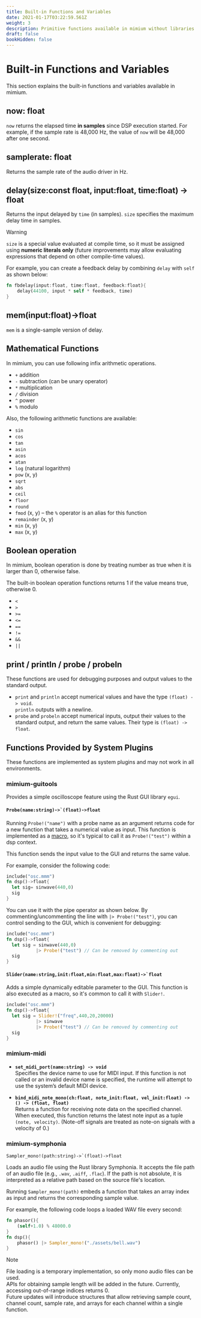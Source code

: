 ```yaml
---
title: Built-in Functions and Variables
date: 2021-01-17T03:22:59.561Z
weight: 3
description: Primitive functions available in mimium without libraries
draft: false
bookHidden: false
---
```


# Built-in Functions and Variables

This section explains the built-in functions and variables available in mimium.

## now: float

`now` returns the elapsed time **in samples** since DSP execution started. For example, if the sample rate is 48,000 Hz, the value of `now` will be 48,000 after one second.

## samplerate: float

Returns the sample rate of the audio driver in Hz.

## delay(size:const float, input:float, time:float) -> float

Returns the input delayed by `time` (in samples). `size` specifies the maximum delay time in samples.

> [!WARNING]  
> `size` is a special value evaluated at compile time, so it must be assigned using **numeric literals only** (future improvements may allow evaluating expressions that depend on other compile-time values).

For example, you can create a feedback delay by combining `delay` with `self` as shown below:

```rust
fn fbdelay(input:float, time:float, feedback:float){
    delay(44100, input * self * feedback, time)
}
```

## mem(input:float)->float

`mem` is a single-sample version of delay.

## Mathematical Functions

In mimium, you can use following infix arithmetic operations.

- `+` addition
- `-` subtraction (can be unary operator)
- `*` multiplication
- `/` division
- `^` power
- `%` modulo


Also, the following arithmetic functions are available:

- `sin`
- `cos`
- `tan`
- `asin`
- `acos`
- `atan`
- `log` (natural logarithm)
- `pow` (x, y)
- `sqrt`
- `abs`
- `ceil`
- `floor`
- `round`
- `fmod` (x, y) – the `%` operator is an alias for this function
- `remainder` (x, y)
- `min` (x, y)
- `max` (x, y)

## Boolean operation

In mimium, boolean operation is done by treating number as true when it is larger than 0, otherwise false.

The built-in boolean operation functions returns 1 if the value means true, otherwise 0.

- `<`
- `>`
- `>=`
- `<=`
- `==`
- `!=`
- `&&`
- `||`

## print / println / probe / probeln

These functions are used for debugging purposes and output values to the standard output.  
- `print` and `println` accept numerical values and have the type `(float) -> void`.  
  `println` outputs with a newline.  
- `probe` and `probeln` accept numerical inputs, output their values to the standard output, and return the same values. Their type is `(float) -> float`.

## Functions Provided by System Plugins

These functions are implemented as system plugins and may not work in all environments.

### mimium-guitools

Provides a simple oscilloscope feature using the Rust GUI library `egui`.

#### ``Probe(name:string)->`(float)->float``

Running `Probe!("name")` with a probe name as an argument returns code for a new function that takes a numerical value as input. This function is implemented as a [macro](multistage.en.md), so it's typical to call it as `Probe!("test")` within a dsp context.

This function sends the input value to the GUI and returns the same value.

For example, consider the following code:

```rust
include("osc.mmm")
fn dsp()->float{
  let sig= sinwave(440,0)
  sig
}
```

You can use it with the pipe operator as shown below. By commenting/uncommenting the line with `|> Probe!("test")`, you can control sending to the GUI, which is convenient for debugging:

```rust
include("osc.mmm")
fn dsp()->float{
  let sig = sinwave(440,0)
           |> Probe!("test") // Can be removed by commenting out
  sig
}
```

#### ``Slider(name:string,init:float,min:float,max:float)->`float``

Adds a simple dynamically editable parameter to the GUI. This function is also executed as a macro, so it's common to call it with `Slider!`.

```rust
include("osc.mmm")
fn dsp()->float{
  let sig = Slider!("freq",440,20,20000)
           |> sinwave 
           |> Probe!("test") // Can be removed by commenting out
  sig
}
```

### mimium-midi

- **`set_midi_port(name:string) -> void`**  
  Specifies the device name to use for MIDI input. If this function is not called or an invalid device name is specified, the runtime will attempt to use the system’s default MIDI device.

- **`bind_midi_note_mono(ch:float, note_init:float, vel_init:float) -> () -> (float, float)`**  
  Returns a function for receiving note data on the specified channel. When executed, this function returns the latest note input as a tuple `(note, velocity)`. (Note-off signals are treated as note-on signals with a velocity of 0.)

### mimium-symphonia 

``Sampler_mono!(path:string)->`(float)->float``

Loads an audio file using the Rust library Symphonia. It accepts the file path of an audio file (e.g., `.wav`, `.aiff`, `.flac`). If the path is not absolute, it is interpreted as a relative path based on the source file's location.

Running `Sampler_mono!(path)` embeds a function that takes an array index as input and returns the corresponding sample value.

For example, the following code loops a loaded WAV file every second:

```rust
fn phasor(){
    (self+1.0) % 48000.0
}
fn dsp(){
    phasor() |> Sampler_mono!("./assets/bell.wav")
}
```

> [!NOTE]  
> File loading is a temporary implementation, so only mono audio files can be used.  
> APIs for obtaining sample length will be added in the future. Currently, accessing out-of-range indices returns 0.  
> Future updates will introduce structures that allow retrieving sample count, channel count, sample rate, and arrays for each channel within a single function.

